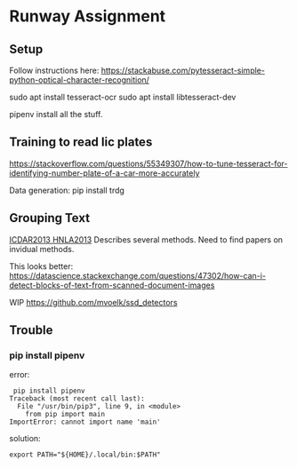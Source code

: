 # Runway Assignment

## Setup 

Follow instructions here:  https://stackabuse.com/pytesseract-simple-python-optical-character-recognition/ 

sudo apt install tesseract-ocr
sudo apt install libtesseract-dev

pipenv install all the stuff.

## Training to read lic plates
https://stackoverflow.com/questions/55349307/how-to-tune-tesseract-for-identifying-number-plate-of-a-car-more-accurately

Data generation:
pip install trdg

## Grouping Text

[ICDAR2013 HNLA2013](https://www.primaresearch.org/www/assets/papers/ICDAR2013_Antonacopoulos_HNLA2013.pdf) Describes several methods.  Need to find papers on invidual methods.
 
 This looks better: https://datascience.stackexchange.com/questions/47302/how-can-i-detect-blocks-of-text-from-scanned-document-images

WIP https://github.com/mvoelk/ssd_detectors

## Trouble

### pip install pipenv

error:
```
 pip install pipenv
Traceback (most recent call last):
  File "/usr/bin/pip3", line 9, in <module>
    from pip import main
ImportError: cannot import name 'main'
```

solution:
```
export PATH="${HOME}/.local/bin:$PATH"
```
